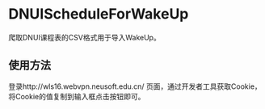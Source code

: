 # DNUIScheduleForWakeUp
爬取DNUI课程表的CSV格式用于导入WakeUp。
## 使用方法
登录http://wls16.webvpn.neusoft.edu.cn/ 页面，通过开发者工具获取Cookie，将Cookie的值复制到输入框点击按钮即可。